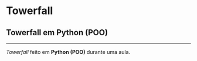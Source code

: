 # Towerfall

## Towerfall em Python (POO)

---

_Towerfall_ feito em **Python (POO)** durante uma aula.
